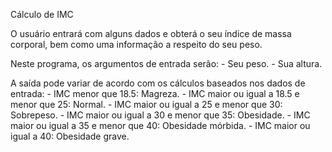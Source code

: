 Cálculo de IMC

O usuário entrará com alguns dados e obterá o seu índice de massa corporal, bem como uma informação a respeito do seu peso.

Neste programa, os argumentos de entrada serão:
	- Seu peso.
	- Sua altura.

A saída pode variar de acordo com os cálculos baseados nos dados de entrada:
	- IMC menor que 18.5: Magreza.
	- IMC maior ou igual a 18.5 e menor que 25: Normal.
	- IMC maior ou igual a 25 e menor que 30: Sobrepeso.
	- IMC maior ou igual a 30 e menor que 35: Obesidade.
	- IMC maior ou igual a 35 e menor que 40: Obesidade mórbida.
	- IMC maior ou igual a 40: Obesidade grave. 
